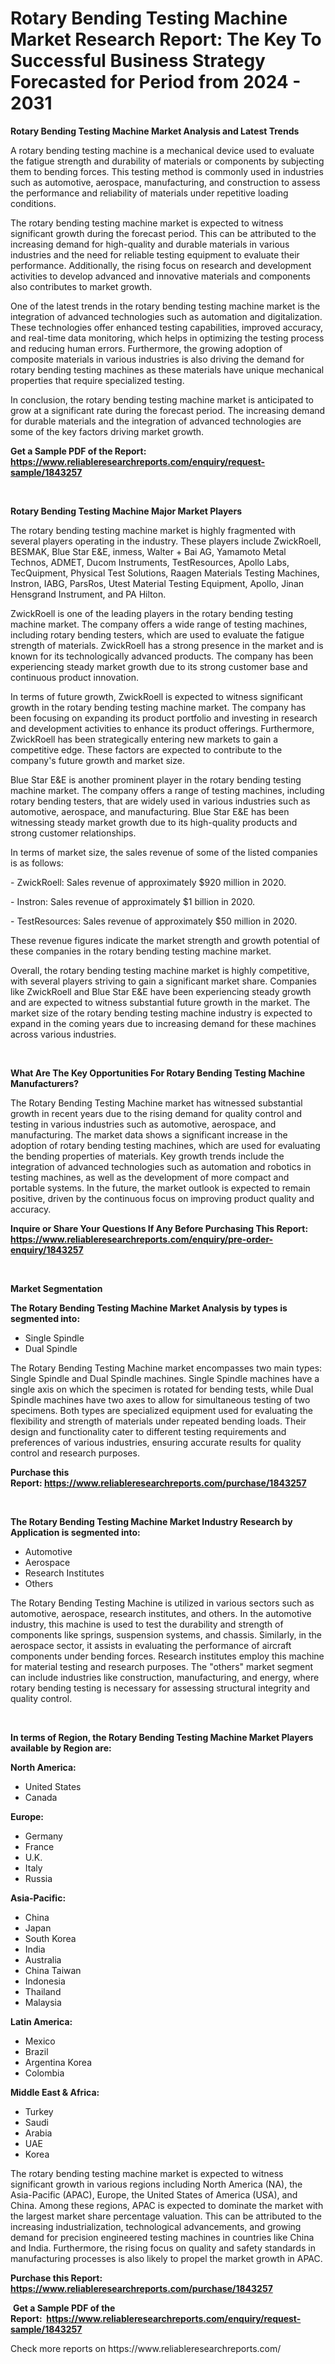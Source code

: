 <p><h1>Rotary Bending Testing Machine Market Research Report: The Key To Successful Business Strategy Forecasted for Period from 2024 - 2031</h1></p><p><strong>Rotary Bending Testing Machine Market Analysis and Latest Trends</strong></p>
<p><p>A rotary bending testing machine is a mechanical device used to evaluate the fatigue strength and durability of materials or components by subjecting them to bending forces. This testing method is commonly used in industries such as automotive, aerospace, manufacturing, and construction to assess the performance and reliability of materials under repetitive loading conditions.</p><p>The rotary bending testing machine market is expected to witness significant growth during the forecast period. This can be attributed to the increasing demand for high-quality and durable materials in various industries and the need for reliable testing equipment to evaluate their performance. Additionally, the rising focus on research and development activities to develop advanced and innovative materials and components also contributes to market growth.</p><p>One of the latest trends in the rotary bending testing machine market is the integration of advanced technologies such as automation and digitalization. These technologies offer enhanced testing capabilities, improved accuracy, and real-time data monitoring, which helps in optimizing the testing process and reducing human errors. Furthermore, the growing adoption of composite materials in various industries is also driving the demand for rotary bending testing machines as these materials have unique mechanical properties that require specialized testing.</p><p>In conclusion, the rotary bending testing machine market is anticipated to grow at a significant rate during the forecast period. The increasing demand for durable materials and the integration of advanced technologies are some of the key factors driving market growth.</p></p>
<p><strong>Get a Sample PDF of the Report:&nbsp; <a href="https://www.reliableresearchreports.com/enquiry/request-sample/1843257">https://www.reliableresearchreports.com/enquiry/request-sample/1843257</a></strong></p>
<p>&nbsp;</p>
<p><strong>Rotary Bending Testing Machine Major Market Players</strong></p>
<p><p>The rotary bending testing machine market is highly fragmented with several players operating in the industry. These players include ZwickRoell, BESMAK, Blue Star E&E, inmess, Walter + Bai AG, Yamamoto Metal Technos, ADMET, Ducom Instruments, TestResources, Apollo Labs, TecQuipment, Physical Test Solutions, Raagen Materials Testing Machines, Instron, IABG, ParsRos, Utest Material Testing Equipment, Apollo, Jinan Hensgrand Instrument, and PA Hilton.</p><p>ZwickRoell is one of the leading players in the rotary bending testing machine market. The company offers a wide range of testing machines, including rotary bending testers, which are used to evaluate the fatigue strength of materials. ZwickRoell has a strong presence in the market and is known for its technologically advanced products. The company has been experiencing steady market growth due to its strong customer base and continuous product innovation.</p><p>In terms of future growth, ZwickRoell is expected to witness significant growth in the rotary bending testing machine market. The company has been focusing on expanding its product portfolio and investing in research and development activities to enhance its product offerings. Furthermore, ZwickRoell has been strategically entering new markets to gain a competitive edge. These factors are expected to contribute to the company's future growth and market size.</p><p>Blue Star E&E is another prominent player in the rotary bending testing machine market. The company offers a range of testing machines, including rotary bending testers, that are widely used in various industries such as automotive, aerospace, and manufacturing. Blue Star E&E has been witnessing steady market growth due to its high-quality products and strong customer relationships.</p><p>In terms of market size, the sales revenue of some of the listed companies is as follows:</p><p>- ZwickRoell: Sales revenue of approximately $920 million in 2020.</p><p>- Instron: Sales revenue of approximately $1 billion in 2020.</p><p>- TestResources: Sales revenue of approximately $50 million in 2020.</p><p>These revenue figures indicate the market strength and growth potential of these companies in the rotary bending testing machine market.</p><p>Overall, the rotary bending testing machine market is highly competitive, with several players striving to gain a significant market share. Companies like ZwickRoell and Blue Star E&E have been experiencing steady growth and are expected to witness substantial future growth in the market. The market size of the rotary bending testing machine industry is expected to expand in the coming years due to increasing demand for these machines across various industries.</p></p>
<p>&nbsp;</p>
<p><strong>What Are The Key Opportunities For Rotary Bending Testing Machine Manufacturers?</strong></p>
<p><p>The Rotary Bending Testing Machine market has witnessed substantial growth in recent years due to the rising demand for quality control and testing in various industries such as automotive, aerospace, and manufacturing. The market data shows a significant increase in the adoption of rotary bending testing machines, which are used for evaluating the bending properties of materials. Key growth trends include the integration of advanced technologies such as automation and robotics in testing machines, as well as the development of more compact and portable systems. In the future, the market outlook is expected to remain positive, driven by the continuous focus on improving product quality and accuracy.</p></p>
<p><strong>Inquire or Share Your Questions If Any Before Purchasing This Report: <a href="https://www.reliableresearchreports.com/enquiry/pre-order-enquiry/1843257">https://www.reliableresearchreports.com/enquiry/pre-order-enquiry/1843257</a></strong></p>
<p>&nbsp;</p>
<p><strong>Market Segmentation</strong></p>
<p><strong>The Rotary Bending Testing Machine Market Analysis by types is segmented into:</strong></p>
<p><ul><li>Single Spindle</li><li>Dual Spindle</li></ul></p>
<p><p>The Rotary Bending Testing Machine market encompasses two main types: Single Spindle and Dual Spindle machines. Single Spindle machines have a single axis on which the specimen is rotated for bending tests, while Dual Spindle machines have two axes to allow for simultaneous testing of two specimens. Both types are specialized equipment used for evaluating the flexibility and strength of materials under repeated bending loads. Their design and functionality cater to different testing requirements and preferences of various industries, ensuring accurate results for quality control and research purposes.</p></p>
<p><strong>Purchase this Report:&nbsp;<a href="https://www.reliableresearchreports.com/purchase/1843257">https://www.reliableresearchreports.com/purchase/1843257</a></strong></p>
<p>&nbsp;</p>
<p><strong>The Rotary Bending Testing Machine Market Industry Research by Application is segmented into:</strong></p>
<p><ul><li>Automotive</li><li>Aerospace</li><li>Research Institutes</li><li>Others</li></ul></p>
<p><p>The Rotary Bending Testing Machine is utilized in various sectors such as automotive, aerospace, research institutes, and others. In the automotive industry, this machine is used to test the durability and strength of components like springs, suspension systems, and chassis. Similarly, in the aerospace sector, it assists in evaluating the performance of aircraft components under bending forces. Research institutes employ this machine for material testing and research purposes. The "others" market segment can include industries like construction, manufacturing, and energy, where rotary bending testing is necessary for assessing structural integrity and quality control.</p></p>
<p>&nbsp;</p>
<p><strong>In terms of Region, the Rotary Bending Testing Machine Market Players available by Region are:</strong></p>
<p>
    <p> <strong> North America: </strong>
        <ul>
            <li>United States</li>
            <li>Canada</li>
        </ul>
        </p> 
    <p> <strong> Europe: </strong>
        <ul>
            <li>Germany</li>
            <li>France</li>
            <li>U.K.</li>
            <li>Italy</li>
            <li>Russia</li>
        </ul>
        </p> 
    <p> <strong> Asia-Pacific: </strong>
        <ul>
            <li>China</li>
            <li>Japan</li>
            <li>South Korea</li>
            <li>India</li>
            <li>Australia</li>
            <li>China Taiwan</li>
            <li>Indonesia</li>
            <li>Thailand</li>
            <li>Malaysia</li>
        </ul>
        </p> 
    <p> <strong> Latin America: </strong>
        <ul>
            <li>Mexico</li>
            <li>Brazil</li>
            <li>Argentina Korea</li>
            <li>Colombia</li>
        </ul>
        </p> 
    <p> <strong> Middle East & Africa: </strong>
        <ul>
            <li>Turkey</li>
            <li>Saudi</li>
            <li>Arabia</li>
            <li>UAE</li>
            <li>Korea</li>
        </ul>
    </p>
    </p>
<p><p>The rotary bending testing machine market is expected to witness significant growth in various regions including North America (NA), the Asia-Pacific (APAC), Europe, the United States of America (USA), and China. Among these regions, APAC is expected to dominate the market with the largest market share percentage valuation. This can be attributed to the increasing industrialization, technological advancements, and growing demand for precision engineered testing machines in countries like China and India. Furthermore, the rising focus on quality and safety standards in manufacturing processes is also likely to propel the market growth in APAC.</p></p>
<p><strong>Purchase this Report: <a href="https://www.reliableresearchreports.com/purchase/1843257">https://www.reliableresearchreports.com/purchase/1843257</a></strong></p>
<p>&nbsp;<strong>Get a Sample PDF of the Report:&nbsp;&nbsp;<a href="https://www.reliableresearchreports.com/enquiry/request-sample/1843257">https://www.reliableresearchreports.com/enquiry/request-sample/1843257</a></strong></p>
<p><strong></strong></p>
<p>Check more reports on https://www.reliableresearchreports.com/</p>